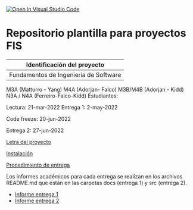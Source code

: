 [![Open in Visual Studio Code](https://classroom.github.com/assets/open-in-vscode-c66648af7eb3fe8bc4f294546bfd86ef473780cde1dea487d3c4ff354943c9ae.svg)](https://classroom.github.com/online_ide?assignment_repo_id=8312466&assignment_repo_type=AssignmentRepo)
# Repositorio plantilla para proyectos FIS

| Identificación del proyecto
|-----------
| Fundamentos de Ingeniería de Software
M3A (Matturro - Yang)
M4A (Adorjan- Falco)
M3B/M4B (Adorjan - Kidd)
N3A / N4A (Ferreiro-Falco-Kidd)
Estudiantes: 

Lectura: 21-mar-2022
Entrega 1: 2-may-2022

Code freeze: 20-jun-2022

Entrega 2: 27-jun-2022

[Letra del proyecto](letra.md)

[Instalación](install.md)

[Procedimiento de entrega](proc_entrega.md)

Los informes académicos para cada entrega se realizan en los archivos README.md que están en las carpetas docs (entrega 1) y src (entrega 2).
* [Informe entrega 1](docs/README.md)
* [Informe entrega 2](src/README.md)


